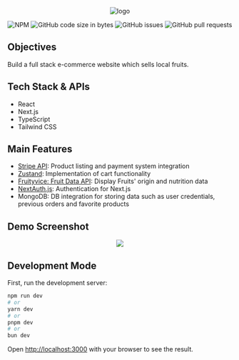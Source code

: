 <div align="center">

![logo](https://github.com/eshinhw/papas-orchard/assets/41933169/b811ed1b-c007-4319-9d56-3669c76c40d4)

</div>

<div align="center">

  ![NPM](https://img.shields.io/npm/l/nextjs)
  ![GitHub code size in bytes](https://img.shields.io/github/languages/code-size/eshinhw/papas-orchard)
  ![GitHub issues](https://img.shields.io/github/issues/eshinhw/papas-orchard)
  ![GitHub pull requests](https://img.shields.io/github/issues-pr/eshinhw/papas-orchard)
  
</div>

## Objectives

Build a full stack e-commerce website which sells local fruits.

## Tech Stack & APIs

- React
- Next.js
- TypeScript
- Tailwind CSS

## Main Features

- [Stripe API](https://stripe.com/docs/api): Product listing and payment system integration
- [Zustand](https://github.com/pmndrs/zustand): Implementation of cart functionality
- [Fruityvice: Fruit Data API](https://www.fruityvice.com): Display Fruits' origin and nutrition data
- [NextAuth.js](https://next-auth.js.org): Authentication for Next.js
- MongoDB: DB integration for storing data such as user credentials, previous orders and favorite products

## Demo Screenshot

<div align="center">
  <img src="https://github.com/eshinhw/papas-orchard/assets/41933169/5494ffa0-e5af-4cf1-99fc-b7ff2f4447cb"/>
</div>


## Development Mode

First, run the development server:

```bash
npm run dev
# or
yarn dev
# or
pnpm dev
# or
bun dev
```

Open [http://localhost:3000](http://localhost:3000) with your browser to see the result.
